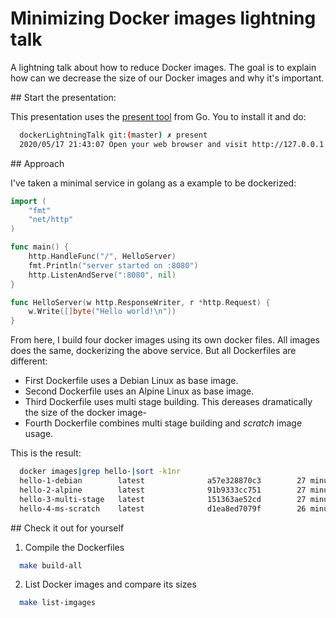 # Minimizing Docker images lightning talk
A lightning talk about how to reduce Docker images. 
The goal is to explain how can we decrease the size of our Docker images and why it's important.

## Start the presentation:

This presentation uses the [present tool](https://godoc.org/golang.org/x/tools/present) from Go. You to install it and do:

```sh
  dockerLightningTalk git:(master) ✗ present
  2020/05/17 21:43:07 Open your web browser and visit http://127.0.0.1:3999
```

## Approach

I've taken a minimal service in golang as a example to be dockerized: 
```go
import (
	"fmt"
	"net/http"
)

func main() {
	http.HandleFunc("/", HelloServer)
	fmt.Println("server started on :8080")
	http.ListenAndServe(":8080", nil)
}

func HelloServer(w http.ResponseWriter, r *http.Request) {
	w.Write([]byte("Hello world!\n"))
}
```

From here, I build four docker images using its own docker files. All images does the same, dockerizing the above service. But all Dockerfiles are different:
* First Dockerfile uses a Debian Linux as base image.
* Second Dockerfile uses an Alpine Linux as base image.
* Third Dockerfile uses multi stage building. This dereases dramatically the size of the docker image-
* Fourth Dockerfile combines multi stage building and *scratch* image usage.

This is the result:
```sh
  docker images|grep hello-|sort -k1nr
  hello-1-debian        latest              a57e328870c3        27 minutes ago      818MB
  hello-2-alpine        latest              91b9333cc751        27 minutes ago      378MB
  hello-3-multi-stage   latest              151363ae52cd        27 minutes ago      13.1MB
  hello-4-ms-scratch    latest              d1ea8ed7079f        26 minutes ago      7.41MB
```
## Check it out for yourself
1. Compile the Dockerfiles
```sh
  make build-all
```
2. List Docker images and compare its sizes
```sh
  make list-imgages
```
